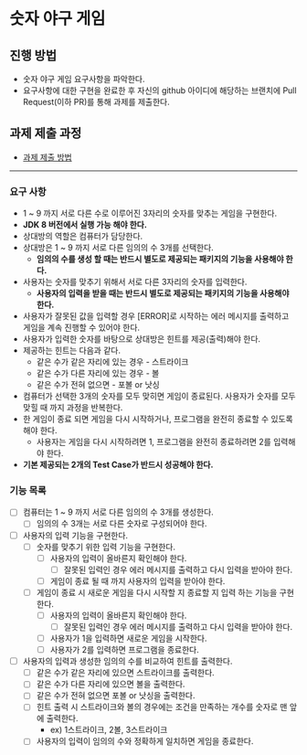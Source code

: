 # 숫자 야구 게임
## 진행 방법
* 숫자 야구 게임 요구사항을 파악한다.
* 요구사항에 대한 구현을 완료한 후 자신의 github 아이디에 해당하는 브랜치에 Pull Request(이하 PR)를 통해 과제를 제출한다.

## 과제 제출 과정
* [과제 제출 방법](https://github.com/next-step/nextstep-docs/tree/master/precourse)

***
### 요구 사항
* 1 ~ 9 까지 서로 다른 수로 이루어진 3자리의 숫자를 맞추는 게임을 구현한다.
* **JDK 8 버전에서 실행 가능 해야 한다.**
* 상대방의 역할은 컴퓨터가 담당한다.
* 상대방은 1 ~ 9 까지 서로 다른 임의의 수 3개를 선택한다.
  * **임의의 수를 생성 할 때는 반드시 별도로 제공되는 패키지의 기능을 사용해야 한다.**
* 사용자는 숫자를 맞추기 위해서 서로 다른 3자리의 숫자를 입력한다.
  * **사용자의 입력을 받을 때는 반드시 별도로 제공되는 패키지의 기능을 사용해야 한다.**
* 사용자가 잘못된 값을 입력할 경우 [ERROR]로 시작하는 에러 메시지를 출력하고 게임을 계속 진행할 수 있어야 한다.
* 사용자가 입력한 숫자를 바탕으로 상대방은 힌트를 제공(출력)해야 한다.
* 제공하는 힌트는 다음과 같다.
  * 같은 수가 같은 자리에 있는 경우 - 스트라이크
  * 같은 수가 다른 자리에 있는 경우 - 볼
  * 같은 수가 전혀 없으면 - 포볼 or 낫싱
* 컴퓨터가 선택한 3개의 숫자를 모두 맞히면 게임이 종료된다. 사용자가 숫자를 모두 맞힐 때 까지 과정을 반복한다.
* 한 게임이 종료 되면 게임을 다시 시작하거나, 프로그램을 완전히 종료할 수 있도록 해야 한다.
  * 사용자는 게임을 다시 시작하려면 1, 프로그램을 완전히 종료하려면 2를 입력해야 한다.
* **기본 제공되는 2개의 Test Case가 반드시 성공해야 한다.**

### 기능 목록
- [ ] 컴퓨터는 1 ~ 9 까지 서로 다른 임의의 수 3개를 생성한다.
  - [ ] 임의의 수 3개는 서로 다른 숫자로 구성되어야 한다.
- [ ] 사용자의 입력 기능을 구현한다.
  - [ ] 숫자를 맞추기 위한 입력 기능을 구현한다.
    - [ ] 사용자의 입력이 올바른지 확인해야 한다. 
      - [ ] 잘못된 입력인 경우 에러 메시지를 출력하고 다시 입력을 받아야 한다.
    - [ ] 게임이 종료 될 때 까지 사용자의 입력을 받아야 한다.
  - [ ] 게임이 종료 시 새로운 게임을 다시 시작할 지 종료할 지 입력 하는 기능을 구현한다.
    - [ ] 사용자의 입력이 올바른지 확인해야 한다.
      - [ ] 잘못된 입력인 경우 에러 메시지를 출력하고 다시 입력을 받아야 한다.
    - [ ] 사용자가 1을 입력하면 새로운 게임을 시작한다.
    - [ ] 사용자가 2를 입력하면 프로그램을 종료한다.
- [ ] 사용자의 입력과 생성한 임의의 수를 비교하여 힌트를 출력한다.
    - [ ] 같은 수가 같은 자리에 있으면 스트라이크를 출력한다.
    - [ ] 같은 수가 다른 자리에 있으면 볼을 출력한다.
    - [ ] 같은 수가 전혀 없으면 포볼 or 낫싱을 출력한다.
  - [ ] 힌트 출력 시 스트라이크와 볼의 경우에는 조건을 만족하는 개수를 숫자로 맨 앞에 출력한다.
    - ex) 1스트라이크, 2볼, 3스트라이크
  - [ ] 사용자의 입력이 임의의 수와 정확하게 일치하면 게임을 종료한다.
